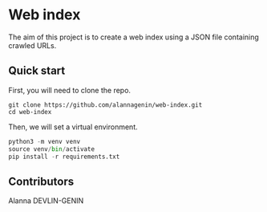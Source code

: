 # Web index

The aim of this project is to create a web index using a JSON file containing crawled URLs.

## Quick start

First, you will need to clone the repo.
```
git clone https://github.com/alannagenin/web-index.git
cd web-index
```

Then, we will set a virtual environment.
```python
python3 -m venv venv
source venv/bin/activate
pip install -r requirements.txt
```

## Contributors

Alanna DEVLIN-GENIN